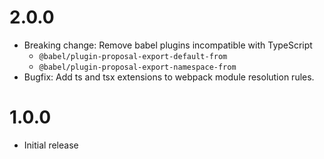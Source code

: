 # 2.0.0

- Breaking change: Remove babel plugins incompatible with TypeScript
  - `@babel/plugin-proposal-export-default-from`
  - `@babel/plugin-proposal-export-namespace-from`
- Bugfix: Add ts and tsx extensions to webpack module resolution rules.

# 1.0.0

- Initial release
